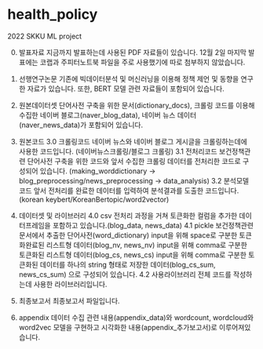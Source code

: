 # health_policy
2022 SKKU ML project

0. 발표자료
  지금까지 발표하는데 사용된 PDF 자료들이 있습니다. 12월 2일 마지막 발표에는 코랩과 주피터노트북 파일을 주로 사용했기에 따로 첨부하지 않았습니다.

1. 선행연구논문
  기존에 빅데이터분석 및 머신러닝을 이용해 정책 제언 및 동향을 연구한 자료가 있습니다. 또한, BERT 모델 관련 자료들이 포함되어 있습니다.

2. 원본데이터셋
  단어사전 구축을 위한 문서(dictionary_docs), 크롤링 코드를 이용해 수집한 네이버 블로그(naver_blog_data), 네이버 뉴스 데이터(naver_news_data)가 포함되어 있습니다.

3. 원본코드
  3.0 크롤링코드
    네이버 뉴스와 네이버 블로그 게시글을 크롤링하는데에 사용한 코드입니다. (네이버뉴스크롤링/블로그 크롤링)
  3.1 전처리코드
    보건정책관련 단어사전 구축을 위한 코드와 앞서 수집한 크롤링 데이터를 전처리한 코드로 구성되어 있습니다. (making_worddictionary -> blog_preprocessing/news_preprocessing -> data_analysis)
  3.2 분석모델코드
    앞서 전처리를 완료한 데이터를 입력하여 분석결과를 도출한 코드입니다. (korean keybert/KoreanBertopic/word2vector)

4. 데이터셋 및 라이브러리
  4.0 csv
    전처리 과정을 거쳐 토큰화한 컬럼을 추가한 데이터프레임을 포함하고 있습니다.(blog_data, news_data)
  4.1 pickle
    보건정책관련 문서에서 추출한 단어사전(word_dictionary)
    input을 위해 space로 구분한 토큰화완료된 리스트형 데이터(blog_nv, news_nv)
    input을 위해 comma로 구분한 토큰화된 리스트형 데이터(blog_cs, news_cs)
    input을 위해 comma로 구분한 토큰화된 데이터를 하나의 string 형태로 저장한 데이터(blog_cs_sum, news_cs_sum) 으로 구성되어 있습니다.
  4.2 사용라이브러리
    전체 코드를 작성하는데 사용한 라이브러리입니다.

5. 최종보고서
  최종보고서 파일입니다.

6. appendix
  데이터 수집 관련 내용(appendix_data)와 wordcount, wordcloud와 word2vec 모델을 구현하고 시각화한 내용(appendix_추가보고서)로 이루어져있습니다.
